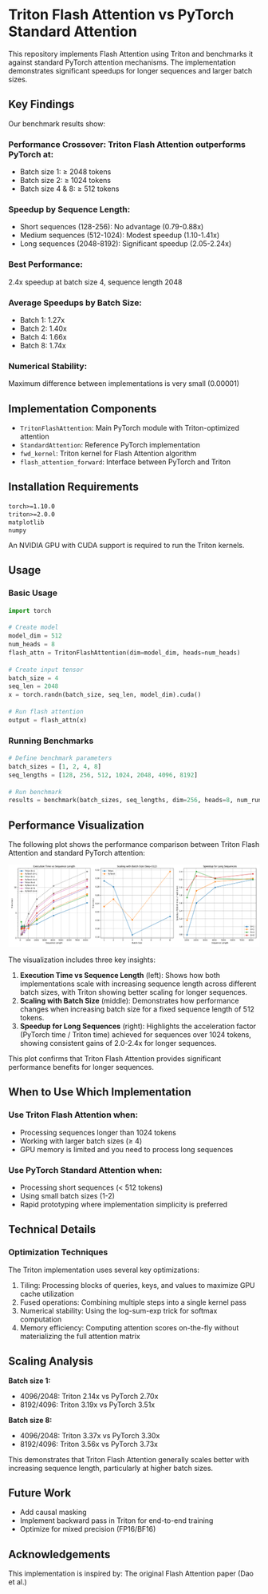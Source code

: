 # Triton Flash Attention vs PyTorch Standard Attention
This repository implements Flash Attention using Triton and benchmarks it against standard PyTorch attention mechanisms. The implementation demonstrates significant speedups for longer sequences and larger batch sizes.


## Key Findings
Our benchmark results show:

### Performance Crossover: Triton Flash Attention outperforms PyTorch at:

- Batch size 1: ≥ 2048 tokens
- Batch size 2: ≥ 1024 tokens
- Batch size 4 & 8: ≥ 512 tokens


### Speedup by Sequence Length:

- Short sequences (128-256): No advantage (0.79-0.88x)
- Medium sequences (512-1024): Modest speedup (1.10-1.41x)
- Long sequences (2048-8192): Significant speedup (2.05-2.24x)


### Best Performance: 
2.4x speedup at batch size 4, sequence length 2048

### Average Speedups by Batch Size:

- Batch 1: 1.27x
- Batch 2: 1.40x
- Batch 4: 1.66x
- Batch 8: 1.74x


### Numerical Stability: 
Maximum difference between implementations is very small (0.00001)

## Implementation Components

- `TritonFlashAttention`: Main PyTorch module with Triton-optimized attention
- `StandardAttention`: Reference PyTorch implementation
- `fwd_kernel`: Triton kernel for Flash Attention algorithm
- `flash_attention_forward`: Interface between PyTorch and Triton

## Installation Requirements
```
torch>=1.10.0
triton>=2.0.0
matplotlib
numpy
```

An NVIDIA GPU with CUDA support is required to run the Triton kernels.

## Usage

### Basic Usage
```python
import torch

# Create model
model_dim = 512
num_heads = 8
flash_attn = TritonFlashAttention(dim=model_dim, heads=num_heads)

# Create input tensor
batch_size = 4
seq_len = 2048
x = torch.randn(batch_size, seq_len, model_dim).cuda()

# Run flash attention
output = flash_attn(x)
```

### Running Benchmarks

```python
# Define benchmark parameters
batch_sizes = [1, 2, 4, 8]
seq_lengths = [128, 256, 512, 1024, 2048, 4096, 8192]

# Run benchmark
results = benchmark(batch_sizes, seq_lengths, dim=256, heads=8, num_runs=10)
```


## Performance Visualization

The following plot shows the performance comparison between Triton Flash Attention and standard PyTorch attention:

![Flash Attention vs PyTorch Performance](flash_attention_benchmark.png)

The visualization includes three key insights:
1. **Execution Time vs Sequence Length** (left): Shows how both implementations scale with increasing sequence length across different batch sizes, with Triton showing better scaling for longer sequences.
2. **Scaling with Batch Size** (middle): Demonstrates how performance changes when increasing batch size for a fixed sequence length of 512 tokens.
3. **Speedup for Long Sequences** (right): Highlights the acceleration factor (PyTorch time / Triton time) achieved for sequences over 1024 tokens, showing consistent gains of 2.0-2.4x for longer sequences.

This plot confirms that Triton Flash Attention provides significant performance benefits for longer sequences.

## When to Use Which Implementation

### Use Triton Flash Attention when:

- Processing sequences longer than 1024 tokens
- Working with larger batch sizes (≥ 4)
- GPU memory is limited and you need to process long sequences


### Use PyTorch Standard Attention when:

- Processing short sequences (< 512 tokens)
- Using small batch sizes (1-2)
- Rapid prototyping where implementation simplicity is preferred


## Technical Details

### Optimization Techniques
The Triton implementation uses several key optimizations:

1. Tiling: Processing blocks of queries, keys, and values to maximize GPU cache utilization
2. Fused operations: Combining multiple steps into a single kernel pass
3. Numerical stability: Using the log-sum-exp trick for softmax computation
4. Memory efficiency: Computing attention scores on-the-fly without materializing the full attention matrix

## Scaling Analysis

**Batch size 1:**

- 4096/2048: Triton 2.14x vs PyTorch 2.70x
- 8192/4096: Triton 3.19x vs PyTorch 3.51x


**Batch size 8:**

- 4096/2048: Triton 3.37x vs PyTorch 3.30x
- 8192/4096: Triton 3.56x vs PyTorch 3.73x


This demonstrates that Triton Flash Attention generally scales better with increasing sequence length, particularly at higher batch sizes.


## Future Work

- Add causal masking 
- Implement backward pass in Triton for end-to-end training
- Optimize for mixed precision (FP16/BF16)

## Acknowledgements

This implementation is inspired by:
The original Flash Attention paper (Dao et al.)
